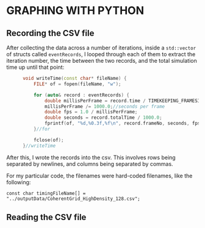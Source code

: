 GRAPHING WITH PYTHON
====================

## Recording the CSV file

After collecting the data across a number of iterations, inside a `std::vector` of structs called `eventRecords`, I looped through each of them to extract the iteration number, the time between the two records, and the total simulation time up until that point:

```C++
      void writeTime(const char* fileName) {
          FILE* of = fopen(fileName, "w");

          for (auto& record : eventRecords) {
              double millisPerFrame = record.time / TIMEKEEPING_FRAMESIZE;
              millisPerFrame /= 1000.0;//seconds per frame
              double fps = 1.0 / millisPerFrame;
              double seconds = record.totalTime / 1000.0;
              fprintf(of, "%d,%0.3f,%f\n", record.frameNo, seconds, fps);
          }//for

          fclose(of);
      }//writeTime
```

After this, I wrote the records into the csv. This involves rows being separated by newlines, and columns being separated by commas.

For my particular code, the filenames were hard-coded filenames, like the following:

    const char timingFileName[] = "../outputData/CoherentGrid_HighDensity_128.csv";

## Reading the CSV file
